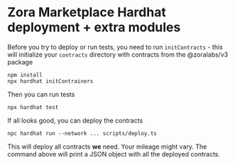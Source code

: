 # Zora Marketplace Hardhat deployment + extra modules

Before you try to deploy or run tests, you need to run `initContracts` - this will initialize your `contracts` directory with contracts from the @zoralabs/v3 package

```
npm install
npx hardhat initContrainers
```

Then you can run tests 

```
npx hardhat test
```

If all looks good, you can deploy the contracts

```
npc hardhat run --network ... scripts/deploy.ts
```

This will deploy all contracts **we** need. Your mileage might vary. The command above will print a JSON object with all the deployed contracts.